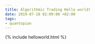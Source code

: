 ```yaml
---
title: Algorithmic Trading Hello world!
date: 2019-07-18 02:09:00 +02:00
tags:
- quantopian
---
```



{% include helloworld.html %}